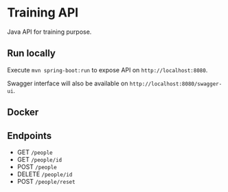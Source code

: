 # Training API

Java API for training purpose.

## Run locally

Execute `mvn spring-boot:run` to expose API on `http://localhost:8080`.

Swagger interface will also be available on `http://localhost:8080/swagger-ui`.

## Docker

## Endpoints

- GET `/people`
- GET `/people/id`
- POST `/people`
- DELETE `/people/id`
- POST `/people/reset`